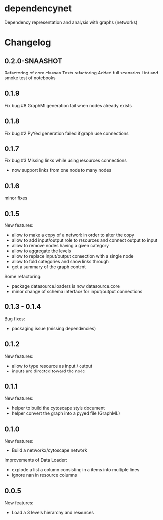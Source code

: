 # dependencynet
Dependency representation and analysis with graphs (networks)




# Changelog

## 0.2.0-SNAASHOT
Refactoring of core classes
Tests refactoring
Added full scenarios
Lint and smoke test of notebooks

## 0.1.9
Fix bug #8 GraphMl generation fail when nodes already exists

## 0.1.8
Fix bug #2 PyYed generation failed if graph use connections

## 0.1.7
Fix bug #3 Missing links while using resources connections
- now support links from one node to many nodes

## 0.1.6
minor fixes

## 0.1.5
New features:
- allow to make a copy of a network in order to alter the copy
- allow to add input/output role to resources and connect output to input
- allow to remove nodes having a given category
- allow to aggregate the levels
- allow to replace input/output connection with a single node
- allow to fold categories and show links through
- get a summary of the graph content

Some refactoring:
- package datasource.loaders is now datasource.core
- minor change of schema interface for input/output connections

## 0.1.3 - 0.1.4
Bug fixes:
- packaging issue (missing dependencies)

## 0.1.2
New features:
- allow to type resource as input / output
- inputs are directed toward the node

## 0.1.1
New features:
- helper to build the cytoscape style document
- helper convert the graph into a pyyed file (GraphML)

## 0.1.0
New features:
- Build a networkx/cytoscape network

Improvements of Data Loader:
- explode a list a column consisting in a items into multiple lines
- ignore nan in resource columns

## 0.0.5
New features:
- Load a 3 levels hierarchy and resources
